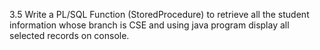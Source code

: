 3.5 Write a PL/SQL Function (StoredProcedure) to retrieve all the student information whose branch is CSE and using java program display all selected records on console.
